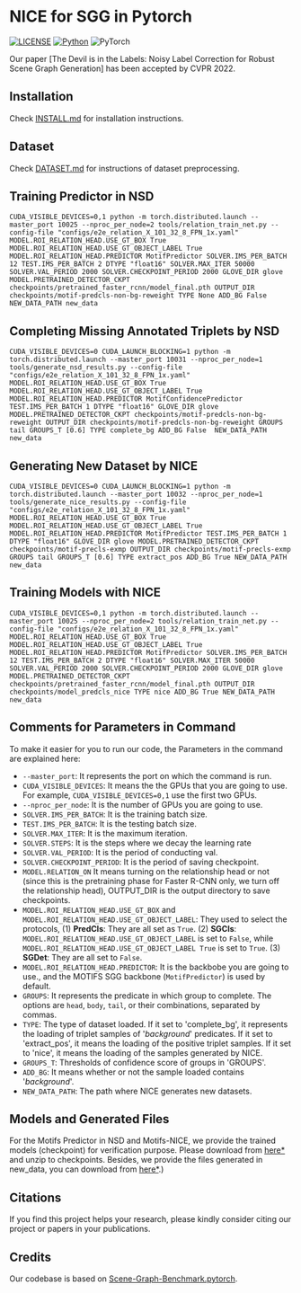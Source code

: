 # NICE for SGG in Pytorch

[![LICENSE](https://img.shields.io/badge/license-MIT-green)](https://github.com/KaihuaTang/Scene-Graph-Benchmark.pytorch/blob/master/LICENSE)
[![Python](https://img.shields.io/badge/python-3.7-blue.svg)](https://www.python.org/)
![PyTorch](https://img.shields.io/badge/pytorch-1.7.0-%237732a8)

Our paper [The Devil is in the Labels:
Noisy Label Correction for Robust Scene Graph Generation] has been accepted by CVPR 2022.

## Installation

Check [INSTALL.md](INSTALL.md) for installation instructions.

## Dataset

Check [DATASET.md](DATASET.md) for instructions of dataset preprocessing.

## Training Predictor in NSD

```base
CUDA_VISIBLE_DEVICES=0,1 python -m torch.distributed.launch --master_port 10025 --nproc_per_node=2 tools/relation_train_net.py --config-file "configs/e2e_relation_X_101_32_8_FPN_1x.yaml" MODEL.ROI_RELATION_HEAD.USE_GT_BOX True MODEL.ROI_RELATION_HEAD.USE_GT_OBJECT_LABEL True MODEL.ROI_RELATION_HEAD.PREDICTOR MotifPredictor SOLVER.IMS_PER_BATCH 12 TEST.IMS_PER_BATCH 2 DTYPE "float16" SOLVER.MAX_ITER 50000 SOLVER.VAL_PERIOD 2000 SOLVER.CHECKPOINT_PERIOD 2000 GLOVE_DIR glove MODEL.PRETRAINED_DETECTOR_CKPT checkpoints/pretrained_faster_rcnn/model_final.pth OUTPUT_DIR checkpoints/motif-predcls-non-bg-reweight TYPE None ADD_BG False NEW_DATA_PATH new_data
```

## Completing Missing Annotated Triplets by NSD
```base
CUDA_VISIBLE_DEVICES=0 CUDA_LAUNCH_BLOCKING=1 python -m torch.distributed.launch --master_port 10031 --nproc_per_node=1 tools/generate_nsd_results.py --config-file "configs/e2e_relation_X_101_32_8_FPN_1x.yaml" MODEL.ROI_RELATION_HEAD.USE_GT_BOX True MODEL.ROI_RELATION_HEAD.USE_GT_OBJECT_LABEL True MODEL.ROI_RELATION_HEAD.PREDICTOR MotifConfidencePredictor TEST.IMS_PER_BATCH 1 DTYPE "float16" GLOVE_DIR glove MODEL.PRETRAINED_DETECTOR_CKPT checkpoints/motif-predcls-non-bg-reweight OUTPUT_DIR checkpoints/motif-predcls-non-bg-reweight GROUPS tail GROUPS_T [0.6] TYPE complete_bg ADD_BG False  NEW_DATA_PATH new_data
```

## Generating New Dataset by NICE
```base
CUDA_VISIBLE_DEVICES=0 CUDA_LAUNCH_BLOCKING=1 python -m torch.distributed.launch --master_port 10032 --nproc_per_node=1 tools/generate_nice_results.py --config-file "configs/e2e_relation_X_101_32_8_FPN_1x.yaml" MODEL.ROI_RELATION_HEAD.USE_GT_BOX True MODEL.ROI_RELATION_HEAD.USE_GT_OBJECT_LABEL True MODEL.ROI_RELATION_HEAD.PREDICTOR MotifPredictor TEST.IMS_PER_BATCH 1 DTYPE "float16" GLOVE_DIR glove MODEL.PRETRAINED_DETECTOR_CKPT checkpoints/motif-precls-exmp OUTPUT_DIR checkpoints/motif-precls-exmp GROUPS tail GROUPS_T [0.6] TYPE extract_pos ADD_BG True NEW_DATA_PATH new_data 
```

## Training Models with NICE
```base
CUDA_VISIBLE_DEVICES=0,1 python -m torch.distributed.launch --master_port 10025 --nproc_per_node=2 tools/relation_train_net.py --config-file "configs/e2e_relation_X_101_32_8_FPN_1x.yaml" MODEL.ROI_RELATION_HEAD.USE_GT_BOX True MODEL.ROI_RELATION_HEAD.USE_GT_OBJECT_LABEL True MODEL.ROI_RELATION_HEAD.PREDICTOR MotifPredictor SOLVER.IMS_PER_BATCH 12 TEST.IMS_PER_BATCH 2 DTYPE "float16" SOLVER.MAX_ITER 50000 SOLVER.VAL_PERIOD 2000 SOLVER.CHECKPOINT_PERIOD 2000 GLOVE_DIR glove MODEL.PRETRAINED_DETECTOR_CKPT checkpoints/pretrained_faster_rcnn/model_final.pth OUTPUT_DIR checkpoints/model_predcls_nice TYPE nice ADD_BG True NEW_DATA_PATH new_data
```

## Comments for Parameters in Command
To make it easier for you to run our code, the Parameters in the command are explained here:

- `--master_port`: It represents the port on which the command is run.
- `CUDA_VISIBLE_DEVICES`: It means the the GPUs that you are going to use. For example, `CUDA_VISIBLE_DEVICES=0,1` use the first two GPUs.
- `--nproc_per_node`: It is the number of GPUs you are going to use.
- `SOLVER.IMS_PER_BATCH`: It is the training batch size.
- `TEST.IMS_PER_BATCH`: It is the testing batch size.
- `SOLVER.MAX_ITER`: It is the maximum iteration.
- `SOLVER.STEPS`: It is the steps where we decay the learning rate
- `SOLVER.VAL_PERIOD`: It is the period of conducting val.
- `SOLVER.CHECKPOINT_PERIOD`: It is the period of saving checkpoint.
- `MODEL.RELATION_ON` It means turning on the relationship head or not (since this is the pretraining phase for Faster R-CNN only, we turn off the relationship head), OUTPUT_DIR is the output directory to save checkpoints.
- `MODEL.ROI_RELATION_HEAD.USE_GT_BOX` and `MODEL.ROI_RELATION_HEAD.USE_GT_OBJECT_LABEL`: They used to select the protocols, (1) **PredCls**: They are all set as `True`. (2) **SGCls**: `MODEL.ROI_RELATION_HEAD.USE_GT_OBJECT_LABEL` is set to `False`, while `MODEL.ROI_RELATION_HEAD.USE_GT_OBJECT_LABEL True` is set to `True`. (3) **SGDet**: They are all set to `False`.
- `MODEL.ROI_RELATION_HEAD.PREDICTOR`: It is the backbobe you are going to use., and the MOTIFS SGG backbone (`MotifPredictor`) is used by default. 
- `GROUPS`: It represents the predicate in which group to complete. The options are `head`, `body`, `tail`, or their combinations, separated by commas.  
- `TYPE`: The type of dataset loaded. If it set to 'complete_bg', it represents the loading of triplet samples of '_background_' predicates. If it set to 'extract_pos', it means the loading of the positive triplet samples. If it set to 'nice', it means the loading of the samples generated by NICE.  
- `GROUPS_T`: Thresholds of confidence score of groups in 'GROUPS'.
- `ADD_BG`: It means whether or not the sample loaded contains '_background_'.
- `NEW_DATA_PATH`: The path where NICE generates new datasets.
## Models and Generated Files
For the Motifs Predictor in NSD and Motifs-NICE, we provide the trained models (checkpoint) for verification purpose. Please download from [here*](https://drive.google.com/drive/folders/1hfeqruVM99Bk1q3O_5mkibJSHXbWxDEK?usp=sharing) and unzip to checkpoints. Besides, we provide the files generated in new_data, you can download from [here*](https://drive.google.com/drive/folders/1JDNeUdug2ewLlRID3yepKVgjw5PenE50?usp=sharing).)


## Citations

If you find this project helps your research, please kindly consider citing our project or papers in your publications.

<!-- ```
@misc{tang2020sggcode,
title = {A Scene Graph Generation Codebase in PyTorch},
author = {Tang, Kaihua},
year = {2020},
note = {\url{https://github.com/KaihuaTang/Scene-Graph-Benchmark.pytorch}},
}
``` -->
## Credits

Our codebase is based on [Scene-Graph-Benchmark.pytorch](https://github.com/KaihuaTang/Scene-Graph-Benchmark.pytorch).

